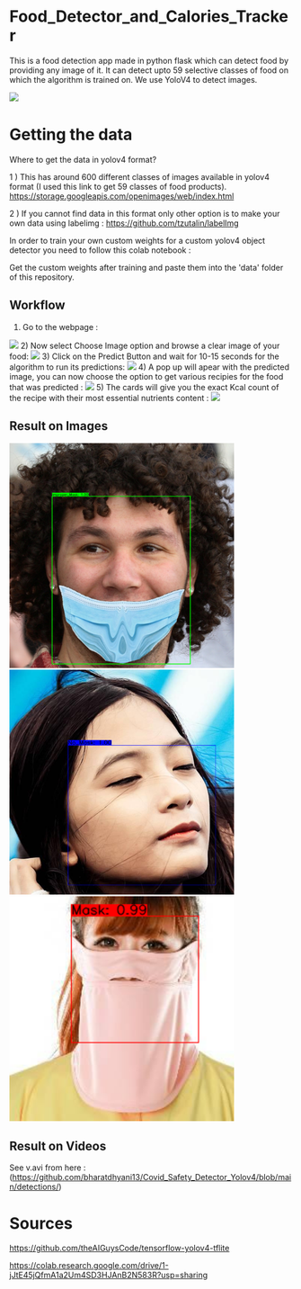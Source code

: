 # Food_Detector_and_Calories_Tracker
This is a food detection app made in python flask which can detect food by providing any image of it. It can detect upto 59 selective classes of food on which the algorithm is trained on. We use YoloV4 to detect images.

![](https://github.com/bharatdhyani13/Food_Detector_and_Calories_Tracker/blob/main/detections/detection3.png)

# Getting the data
Where to get the data in yolov4 format?

1 ) This has around 600 different classes of images available in yolov4 format (I used this link to get 59 classes of food products).  https://storage.googleapis.com/openimages/web/index.html 

2 ) If you cannot find data in this format only other option is to make your own data using labelimg : https://github.com/tzutalin/labelImg

In order to train your own custom weights for a custom yolov4 object detector you need to follow this colab notebook : 

Get the custom weights after training and paste them into the 'data' folder of this repository.

## Workflow
1) Go to the webpage : 
<img src="https://github.com/bharatdhyani13/Food_Detector_and_Calories_Tracker/tree/main/data/images/c.png" width="200">
2) Now select Choose Image option and browse a clear image of your food: 
<img src="https://github.com/bharatdhyani13/Food_Detector_and_Calories_Tracker/tree/main/data/images/choose.png" width="200">
3) Click on the Predict Button and wait for 10-15 seconds for the algorithm to run its predictions: 
<img src="https://github.com/bharatdhyani13/Food_Detector_and_Calories_Tracker/tree/main/data/images/predict.png" width="200">
4) A pop up will apear with the predicted image, you can now choose the option to get various recipies for the food that was predicted : 
<img src="https://github.com/bharatdhyani13/Food_Detector_and_Calories_Tracker/tree/main/data/images/get_recipe.png" width="200">
5) The cards will give you the exact Kcal count of the recipe with their most essential nutrients content : 
<img src="https://github.com/bharatdhyani13/Food_Detector_and_Calories_Tracker/tree/main/data/images/recipe.png" width="200">

## Result on Images

<img src="https://github.com/bharatdhyani13/Covid_Safety_Detector_Yolov4/blob/main/detections/detection1.png" width="400">
<img src="https://github.com/bharatdhyani13/Covid_Safety_Detector_Yolov4/blob/main/detections/detection2.png" width="400">
<img src="https://github.com/bharatdhyani13/Covid_Safety_Detector_Yolov4/blob/main/detections/detection3.png" width="400">


## Result on Videos

See v.avi from here : (https://github.com/bharatdhyani13/Covid_Safety_Detector_Yolov4/blob/main/detections/)

# Sources
https://github.com/theAIGuysCode/tensorflow-yolov4-tflite

https://colab.research.google.com/drive/1-jJtE45jQfmA1a2Um4SD3HJAnB2N583R?usp=sharing
